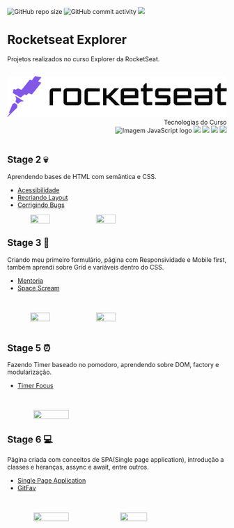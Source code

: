 ![GitHub repo size](https://img.shields.io/github/repo-size/douglaSantoSilva/Explorer?style=flat-square)
![GitHub commit activity](https://img.shields.io/github/commit-activity/y/douglaSantoSilva/Explorer?style=flat-square)
<img src="https://img.shields.io/badge/Warning-not__completed-red"/>
# Rocketseat Explorer 
Projetos realizados no curso Explorer da RocketSeat.
</br>
</br>
<div>
  <img src="https://raw.githubusercontent.com/Rocketseat/awesome/master/assets/logo_rocketseat.png" alt="Imagem de um Astronauta">
</div>

<div align="right">
  Tecnologias do Curso
  <div>
     <img widht="30px" height="30px" src="https://cdn.jsdelivr.net/gh/devicons/devicon/icons/javascript/javascript-original.svg" alt="Imagem JavaScript logo" />
     <img widht="30px" height="30px" src="https://cdn.jsdelivr.net/gh/devicons/devicon/icons/html5/html5-original.svg" />
     <img widht="30px" height="30px" src="https://cdn.jsdelivr.net/gh/devicons/devicon/icons/css3/css3-original.svg" />
     <img widht="30px" height="30px" src="https://cdn.jsdelivr.net/gh/devicons/devicon/icons/nodejs/nodejs-original.svg" />
     <img widht="30px" height="30px" src="https://cdn.jsdelivr.net/gh/devicons/devicon/icons/react/react-original.svg" />
  </div>
</div>

<br>

<h2>Stage 2 💀</h2>
<div>
  Aprendendo bases de HTML com semântica e CSS.
  <ul>
    <li>
    <a href="https://github.com/douglaSantoSilva/Explorer/tree/master/stage_2/acessibilidade"> Acessibilidade</a>
    </li>
    <li>
    <a href="https://github.com/douglaSantoSilva/Explorer/tree/master/stage_2/recriando_layout">Recriando Layout</a>
    </li>
     <li>
    <a href="https://github.com/douglaSantoSilva/Explorer/tree/master/stage_2/corrigindo_bugs_2">Corrigindo Bugs</a>
    </li>
  </ul>
  <div style="display:flex" align="center">
  <img width="30%" height="30%" src="https://user-images.githubusercontent.com/107257951/194413614-a4cb6a5b-f8a1-49d2-ab47-d0e37ed76946.png">
  <img width="30%" height="30%" src="https://user-images.githubusercontent.com/107257951/194414057-9b6c0446-d907-4a2f-ace2-5ed5798ac357.png">
  </div>
</div>



## Stage 3  📱
<div>
  Criando meu primeiro formulário, página com Responsividade e Mobile first, também aprendi sobre Grid e variáveis dentro do CSS.
  <ul>
    <li>
      <a href="https://github.com/douglaSantoSilva/Explorer/tree/master/stage_3/formularios">Mentoria</a>
    </li>
    <li>
      <a href="https://github.com/douglaSantoSilva/Explorer/tree/master/stage_3/space_cream">Space Scream</a>
    </li>
  </ul>
  <br><br>
  <div style="display:flex" align="center">
  <img width="30%" height="30%" src="https://user-images.githubusercontent.com/107257951/194415684-704a01c7-2aaf-4368-a2d6-1835a591fc9b.png">
  <img width="30%" height="30%" src="https://user-images.githubusercontent.com/107257951/194415742-3d5fae4a-3552-4041-a7a1-18a1e418fff1.png">
  </div>
</div>

<br>

## Stage 5 ⏰
<div>
   Fazendo Timer baseado no pomodoro, aprendendo sobre DOM, factory e modularização.
   <ul><li><a href="https://github.com/douglaSantoSilva/Explorer/tree/master/stage_5">Timer Focus</a></li></ul>
  <br><br>
  <div style="display:flex" align="center">
    <img width="40%" height="40%" src="https://user-images.githubusercontent.com/107257951/194416430-39006c2e-ec5c-4d92-bf92-08b620de56a4.png">
  </div>
</div>

## Stage 6 💻
<div>
   Página criada com conceitos de SPA(Single page application), introdução a classes e heranças, assync e await, entre outros.
  <ul>
  <li><a href="https://github.com/douglaSantoSilva/Explorer/tree/master/stage_6/single_page_application">Single Page Application</a></li>
  <li><a href="https://github.com/douglaSantoSilva/Explorer/tree/master/stage_6/GitFav">GitFav</a></li>
  </ul>
  <br><br>
  <div style="display:flex" align="center">
    <img width="40%" height="25%" src="https://user-images.githubusercontent.com/107257951/194416912-55d91828-a2e1-4457-ab72-4f2798355b0b.png">
    <img width="35%" height="30%" src="https://user-images.githubusercontent.com/107257951/194416948-458da5fd-1b50-44cd-a7ff-b5a669207155.png">
  </div>
</div>

